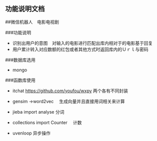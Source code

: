 ## 功能说明文档

##微信机器人　电影电视剧

###功能说明
*	识别出用户的意图　对输入的电影进行匹配出库内相对于的电影基于回复　
*	用户累计转入对应数额的红包或者其他方式时返回库内的Ｕｒｌ与密码

###数据库选用　
* 	mongo 

###函数库使用
*	itchat   https://github.com/youfou/wxpy  两个各有不同封装

*	gensim ->word2vec 　生成向量并且直接用词相关来计算
*	jieba import analyse  分词
*	collections import Counter 　计数
*	uvenloop 异步操作
